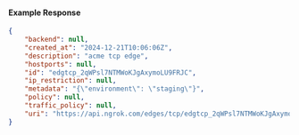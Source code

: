 <!-- Code generated for API Clients. DO NOT EDIT. -->

#### Example Response

```json
{
	"backend": null,
	"created_at": "2024-12-21T10:06:06Z",
	"description": "acme tcp edge",
	"hostports": null,
	"id": "edgtcp_2qWPsl7NTMWoKJgAxymoLU9FRJC",
	"ip_restriction": null,
	"metadata": "{\"environment\": \"staging\"}",
	"policy": null,
	"traffic_policy": null,
	"uri": "https://api.ngrok.com/edges/tcp/edgtcp_2qWPsl7NTMWoKJgAxymoLU9FRJC"
}
```
